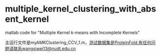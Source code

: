 # multiple_kernel_clustering_with_absent_kernel
matlab code for "Multiple Kernel k-means with Incomplete Kernels"

主运行文件是myAMKClustering_CCV_1.m，测试数据集是ProteinFold.有任何问题请联系wangsiwei13@nudt.edu.cn
